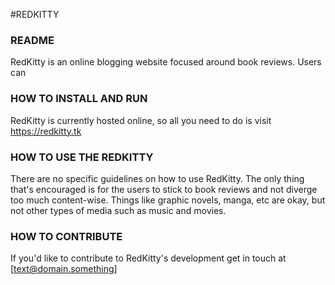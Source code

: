 #REDKITTY

### README

RedKitty is an online blogging website focused around book reviews. Users can 

### HOW TO INSTALL AND RUN

RedKitty is currently hosted online, so all you need to do is visit https://redkitty.tk 

### HOW TO USE THE REDKITTY

There are no specific guidelines on how to use RedKitty. The only thing that's encouraged 
is for the users to stick to book reviews and not diverge too much content-wise. Things 
like graphic novels, manga, etc are okay, but not other types of media such as music and 
movies. 

### HOW TO CONTRIBUTE

If you'd like to contribute to RedKitty's development get in touch at [text@domain.something]